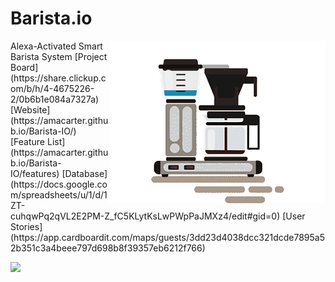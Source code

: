 # Barista.io
<img align="right" img src="https://github.com/AMACarter/barista.io/blob/main/images/baristaiogif.gif"/>  
Alexa-Activated Smart Barista System 
[Project Board](https://share.clickup.com/b/h/4-4675226-2/0b6b1e084a7327a)  
[Website](https://amacarter.github.io/Barista-IO/)  
[Feature List](https://amacarter.github.io/Barista-IO/features)  
[Database](https://docs.google.com/spreadsheets/u/1/d/1ZT-cuhqwPq2qVL2E2PM-Z_fC5KLytKsLwPWpPaJMXz4/edit#gid=0)   
[User Stories](https://app.cardboardit.com/maps/guests/3dd23d4038dcc321dcde7895a52b351c3a4beee797d698b8f39357eb6212f766)  

<a href="https://www.buymeacoffee.com/amacarter"><img src="https://img.buymeacoffee.com/button-api/?text=Buy me a coffee&emoji=&slug=amacarter&button_colour=BD5FFF&font_colour=ffffff&font_family=Cookie&outline_colour=000000&coffee_colour=FFDD00"></a>

